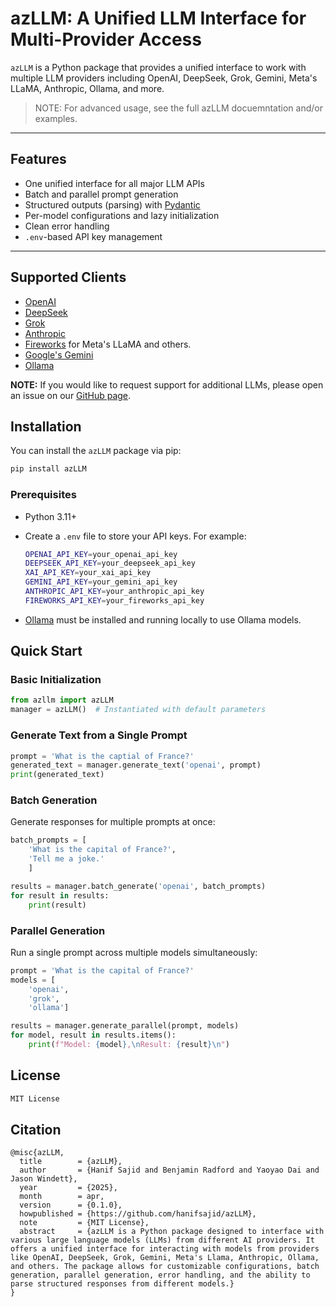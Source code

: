 # azLLM: A Unified LLM Interface for Multi-Provider Access

`azLLM` is a Python package that provides a unified interface to work with multiple LLM providers including OpenAI, DeepSeek, Grok, Gemini, Meta's LLaMA, Anthropic, Ollama, and more.

> NOTE: For advanced usage, see the full azLLM docuemntation and/or examples.

---
## Features

- One unified interface for all major LLM APIs
- Batch and parallel prompt generation
- Structured outputs (parsing) with <a href="https://docs.pydantic.dev/latest/" target="_blank"> Pydantic</a>
- Per-model configurations and lazy initialization
- Clean error handling
- `.env`-based API key management
---

## Supported Clients

- <a href="https://platform.openai.com/docs/overview" target="_blank">OpenAI</a>
- <a href="https://api-docs.deepseek.com" target="_blank">DeepSeek</a>
- <a href="https://x.ai" target="_blank">Grok</a>
- <a href="https://www.anthropic.com/claude" target="_blank">Anthropic</a>
- <a href="https://fireworks.ai" target="_blank">Fireworks</a> for Meta's LLaMA and others.
- <a href="https://ai.google.dev/gemini-api/docs" target="_blank">Google's Gemini</a>
- <a href="https://ollama.com" target="_blank">Ollama</a>

**NOTE:**   If you would like to request support for additional LLMs, please open an issue on our <a href= "https://github.com/hanifsajid/azLLM/issues" target="_blank">GitHub page</a>.

## Installation

You can install the `azLLM` package via pip:

```bash
pip install azLLM
```

### Prerequisites

- Python 3.11+
- Create a `.env` file to store your API keys. For example:

    ```bash
    OPENAI_API_KEY=your_openai_api_key
    DEEPSEEK_API_KEY=your_deepseek_api_key
    XAI_API_KEY=your_xai_api_key
    GEMINI_API_KEY=your_gemini_api_key
    ANTHROPIC_API_KEY=your_anthropic_api_key
    FIREWORKS_API_KEY=your_fireworks_api_key
    ```
- <a href="https://ollama.com" target="_blank">Ollama</a> must be installed and running locally to use Ollama models.

## Quick Start

### Basic Initialization

```Python
from azllm import azLLM
manager = azLLM()  # Instantiated with default parameters 
```

### Generate Text from a Single Prompt 

```Python
prompt = 'What is the captial of France?'
generated_text = manager.generate_text('openai', prompt)
print(generated_text)
```
### Batch Generation

Generate responses for multiple prompts at once:

```Python
batch_prompts = [
    'What is the capital of France?',
    'Tell me a joke.'
    ]

results = manager.batch_generate('openai', batch_prompts)
for result in results:
    print(result)
```
### Parallel Generation 

Run a single prompt across multiple models simultaneously:

```python
prompt = 'What is the capital of France?'
models = [
    'openai',
    'grok',
    'ollama']

results = manager.generate_parallel(prompt, models)
for model, result in results.items():
    print(f"Model: {model},\nResult: {result}\n")
```

## License

```md
MIT License
```

## Citation

```
@misc{azLLM,
  title        = {azLLM},
  author       = {Hanif Sajid and Benjamin Radford and Yaoyao Dai and Jason Windett},
  year         = {2025},
  month        = apr,
  version      = {0.1.0},
  howpublished = {https://github.com/hanifsajid/azLLM},
  note         = {MIT License},
  abstract     = {azLLM is a Python package designed to interface with various large language models (LLMs) from different AI providers. It offers a unified interface for interacting with models from providers like OpenAI, DeepSeek, Grok, Gemini, Meta's Llama, Anthropic, Ollama, and others. The package allows for customizable configurations, batch generation, parallel generation, error handling, and the ability to parse structured responses from different models.}
}
```
